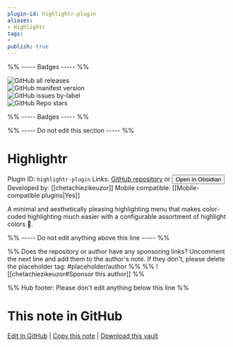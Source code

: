```yaml
---
plugin-id: highlightr-plugin
aliases:
- Highlightr
tags: 
- 
publish: true
---
```


%% ----- Badges ----- %%

![GitHub all releases](https://img.shields.io/github/downloads/chetachiezikeuzor/Highlightr-Plugin/total?color=573E7A&logo=github&style=for-the-badge)   
![GitHub manifest version](https://img.shields.io/github/manifest-json/v/chetachiezikeuzor/Highlightr-Plugin?color=573E7A&logo=github&style=for-the-badge)   
![GitHub issues by-label](https://img.shields.io/github/issues/chetachiezikeuzor/Highlightr-Plugin/help%20wanted?color=573E7A&logo=github&style=for-the-badge)   
![GitHub Repo stars](https://img.shields.io/github/stars/chetachiezikeuzor/Highlightr-Plugin?color=573E7A&logo=github&style=for-the-badge)

%% ----- Badges ----- %%

%% ----- Do not edit this section ----- %%

# Highlightr

Plugin ID: `highlightr-plugin`
Links: [GitHub repository](https://github.com/chetachiezikeuzor/Highlightr-Plugin) or [<button id=HH>Open in Obsidian</button>](obsidian://goto-plugin?id=highlightr-plugin)
Developed by: [[chetachiezikeuzor]]
Mobile compatible: [[Mobile-compatible plugins|Yes]]

A minimal and aesthetically pleasing highlighting menu that makes color-coded highlighting much easier with a configurable assortment of highlight colors 🎨.

%% ----- Do not edit anything above this line ----- %% 

%% Does the repository or author have any sponsoring links? Uncomment the next line and add them to the author's note. If they don't, please delete the placeholder tag: #placeholder/author %%
%% ![[chetachiezikeuzor#Sponsor this author]] %%

%% Hub footer: Please don't edit anything below this line %%

# This note in GitHub

<span class="git-footer">[Edit In GitHub](https://github.dev/obsidian-community/obsidian-hub/blob/main/02%20-%20Community%20Expansions/02.05%20All%20Community%20Expansions/Plugins/highlightr-plugin.md "git-hub-edit-note") | [Copy this note](https://raw.githubusercontent.com/obsidian-community/obsidian-hub/main/02%20-%20Community%20Expansions/02.05%20All%20Community%20Expansions/Plugins/highlightr-plugin.md "git-hub-copy-note") | [Download this vault](https://github.com/obsidian-community/obsidian-hub/archive/refs/heads/main.zip "git-hub-download-vault") </span>
